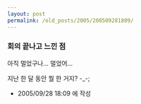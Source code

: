 ```yaml
---
layout: post
permalink: /old_posts/2005/200509281809/
---
```


### 회의 끝나고 느낀 점

아직 멀었구나... 멀었어...

지난 한 달 동안 뭘 한 거지? -_-;





- 2005/09/28 18:09 에 작성